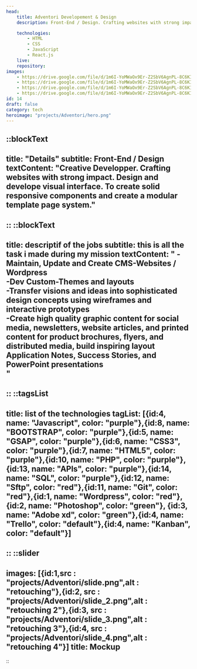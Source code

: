 ```yaml
---
head:
    title: Adventori Developement & Design
    description: Front-End / Design. Crafting websites with strong impact.

    technologies: 
        - HTML
        - CSS
        - JavaScript
        - React.js
    live: 
    repository: 
images:
    - https://drive.google.com/file/d/1m6I-YoMWaOx9Er-Z2SbV6AgnPL-8C6KI/view?usp=sharing
    - https://drive.google.com/file/d/1m6I-YoMWaOx9Er-Z2SbV6AgnPL-8C6KI/view?usp=sharing
    - https://drive.google.com/file/d/1m6I-YoMWaOx9Er-Z2SbV6AgnPL-8C6KI/view?usp=sharing
    - https://drive.google.com/file/d/1m6I-YoMWaOx9Er-Z2SbV6AgnPL-8C6KI/view?usp=sharing
id: 14
draft: false
category: tech
heroimage: "projects/Adventori/hero.png"
---
```

::blockText
---
title: "Details"
subtitle: Front-End / Design 
textContent: "Creative Developper. Crafting websites with strong impact. Design and develope visual interface. To create solid responsive components and create a modular template page system."
---
::
::blockText
---
title: descriptif of the jobs
subtitle: this is all the task i made during my mission
textContent: "
-Maintain, Update and Create  CMS-Websites / Wordpress<br/>
-Dev Custom-Themes and layouts<br/>
-Transfer visions and ideas into sophisticated design concepts using wireframes and interactive prototypes<br/>
-Create high quality graphic content for social media, newsletters, website articles, and printed content for product brochures, flyers, and distributed media, build inspiring layout Application Notes, Success Stories, and PowerPoint presentations<br/>"
---
::
::tagsList
---
title: list of the technologies
tagList: [{id:4, name: "Javascript", color: "purple"},{id:8, name: "BOOTSTRAP", color: "purple"},{id:5, name: "GSAP", color: "purple"},{id:6, name: "CSS3", color: "purple"},{id:7, name: "HTML5", color: "purple"},{id:10, name: "PHP", color: "purple"},{id:13, name: "APIs", color: "purple"},{id:14, name: "SQL", color: "purple"},{id:12, name: "Sftp", color: "red"},{id:11, name: "Git", color: "red"},{id:1, name: "Wordpress", color: "red"},{id:2, name: "Photoshop", color: "green"}, {id:3, name: "Adobe xd", color: "green"},{id:4, name: "Trello", color: "default"},{id:4, name: "Kanban", color: "default"}]
---
::
::slider
---
images: [{id:1,src : "projects/Adventori/slide.png",alt : "retouching"},{id:2, src : "projects/Adventori/slide_2.png",alt : "retouching 2"},{id:3, src : "projects/Adventori/slide_3.png",alt : "retouching 3"},{id:4, src : "projects/Adventori/slide_4.png",alt : "retouching 4"}]
title: Mockup
---
::





